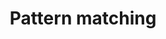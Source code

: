 ---
title: 'Pattern matching'
description: Pattern matching empowers developers to effortlessly extract pertinent data from intricate patterns and execute precise operations based on the data's structure and content. Both Ballerina and Java offer the ability to handle complex data structures concisely and expressively using pattern matching techniques. 
url: https://github.com/ballerina-guides/integration-samples/tree/main/data-oriented-programming/pattern-matching
---